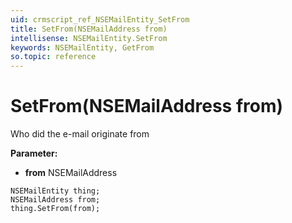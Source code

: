 ```yaml
---
uid: crmscript_ref_NSEMailEntity_SetFrom
title: SetFrom(NSEMailAddress from)
intellisense: NSEMailEntity.SetFrom
keywords: NSEMailEntity, GetFrom
so.topic: reference
---
```


# SetFrom(NSEMailAddress from)

Who did the e-mail originate from

**Parameter:** 
* **from** NSEMailAddress

```crmscript
NSEMailEntity thing;
NSEMailAddress from;
thing.SetFrom(from);
```

